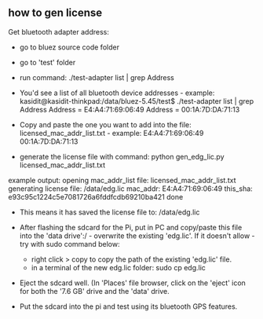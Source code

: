 how to gen license
------------------

Get bluetooth adapter address:
- go to bluez source code folder
- go to 'test' folder
- run command:
./test-adapter list | grep Address
- You'd see a list of all bluetooth device addresses - example:
kasidit@kasidit-thinkpad:/data/bluez-5.45/test$ ./test-adapter list | grep Address
    Address = E4:A4:71:69:06:49
    Address = 00:1A:7D:DA:71:13
    
- Copy and paste the one you want to add into the file: licensed_mac_addr_list.txt - example:
E4:A4:71:69:06:49
00:1A:7D:DA:71:13

- generate the license file with command:
python gen_edg_lic.py licensed_mac_addr_list.txt

example output:
opening mac_addr_list file:  licensed_mac_addr_list.txt
generating license file: /data/edg.lic
mac_addr: E4:A4:71:69:06:49
this_sha: e93c95c1224c5e7081726a6fddfcdb69210ba421
done

- This means it has saved the license file to: /data/edg.lic

- After flashing the sdcard for the Pi, put in PC and copy/paste this file into the 'data drive':/ - overwrite the existing 'edg.lic'. If it doesn't allow - try with sudo command below:
  - right click > copy to copy the path of the existing 'edg.lic' file.
  - in a terminal of the new edg.lic folder:
  sudo cp edg.lic <paste>

- Eject the sdcard well. (In 'Places' file browser, click on the 'eject' icon for both the '7.6 GB' drive and the 'data' drive.

- Put the sdcard into the pi and test using its bluetooth GPS features.